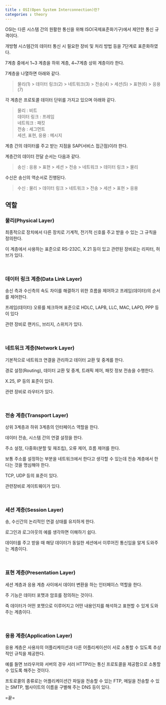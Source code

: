 ```yaml
---
title : OSI(Open System Interconnection)란?
categories : theory
---
```



OSI는 다른 시스템 간의 원활한 통신을 위해 ISO(국제표준화기구)에서 제안한 통신 규격이다.

개방형 시스템간의 데이터 통신 시 필요한 장비 및 처리 방법 등을 7단계로 표준화하였다.

7계층 중에서 1~3 계층을 하위 계층, 4~7계층 상위 계층이라 한다.

7계층을 나열하면 아래와 같다.

> 물리(1) > 데이터 링크(2) > 네트워크(3) > 전송(4) > 세션(5) > 표현(6) > 응용(7)


각 계층은 프로토콜 데이터 단위를 가지고 있으며 아래와 같다. 

> 물리 : 비트 <br>
> 데이터 링크 : 프레임 <br>
> 네트워크 : 패킷 <br>
> 전송 : 세그먼트 <br>
> 세션, 표현, 응용 : 메시지 <br>


계층 간의 데이터를 주고 받는 지점을 SAP(서비스 접근점)이라 한다.


계층간의 데이터 전달 순서는 다음과 같다. 

> 송신 : 응용 > 표현 > 세션 > 전송 > 네트워크 > 데이터 링크 > 물리 <br>

수신은 송신의 역순서로 진행된다.

> 수신 : 물리 > 데이터 링크 > 네트워크 > 전송 > 세션 > 표현 > 응용


## 역할

### 물리(Physical Layer)

최종적으로 장치에서 다른 장치로 기계적, 전기적 신호를 주고 받을 수 있는 그 규칙을 정의한다.

이 계층에서 사용하는 표준으로 RS-232C, X.21 등이 있고 관련된 장비로는 리피터, 허브가 있다.

<br>

### 데이터 링크 계층(Data Link Layer)

송신 측과 수신측의 속도 차이를 해결하기 위한 흐름을 제어하고 프레임(데이터)의 순서를 제어한다.

프레임(데이터) 오류를 체크하며 표준으로 HDLC, LAPB, LLC, MAC, LAPD, PPP 등이 있다

관련 장비로 랜카드, 브리지, 스위치가 있다.

<br>

### 네트워크 계층(Network Layer)

기본적으로 네트워크 연결을 관리하고 데이터 교환 및 중계를 한다.

경로 설정(Routing), 데이터 교환 및 중계, 트래픽 제어, 패킷 정보 전송을 수행한다.

X.25, IP 등의 표준이 있다.

관련 장비로 라우터가 있다.

<br>

### 전송 계층(Transport Layer)

상위 3계층과 하위 3계층의 인터페이스 역할을 한다.

데이터 전송, 시스템 간의 연결 설정을 한다.

주소 설정, 다중화(분할 및 재조립), 오류 제어, 흐름 제어를 한다.

보통 주소를 설정하는 부분을 네트워크에서 한다고 생각할 수 있는데 전송 계층에서 한다는 것을 명심해야 한다.

TCP, UDP 등의 표준이 있다.

관련장비로 게이트웨이가 있다.

<br>

### 세션 계층(Session Layer)

송, 수신간의 논리적인 연결 상태를 유지하게 한다.

로그인과 로그아웃의 예를 생각하면 이해하기 쉽다.

데이터를 주고 받을 때 해당 데이터가 동일한 세션에서 이루어진 통신임을 알게 도와주는 계층이다.

<br>

### 표현 계층(Presentation Layer)

세션 계층과 응용 계층 사이에서 데이터 변환을 하는 인터페이스 역할을 한다.

주 기능은 데이터 포맷과 암호를 정의하는 것이다.

즉 데이터가 어떤 포맷으로 이루어지고 어떤 내용인지를 해석하고 표현할 수 있게 도와주는 계층이다.

<br>

### 응용 계층(Application Layer)

응용 계층은 사용자의 어플리케이션과 다른 어플리케이션이 서로 소통할 수 있도록 추상적인 규칙을 제공한다.

예를 들면 브라우저와 서버의 경우 서러 HTTP라는 통신 프로토콜을 제공함으로 소통할 수 있도록 해주는 것이다.

프토로콜의 종류로는 어플리케이션간 파일을 전송할 수 있는 FTP, 메일을 전송할 수 있는 SMTP, 웹사이트의 이름을 구별해 주는 DNS 등이 있다.




=끝=


















